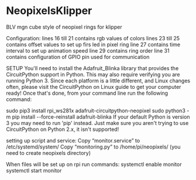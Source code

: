 # NeopixelsKlipper
BLV mgn cube style of neopixel rings for klipper


Configuration:
lines 16 till 21 contains rgb values of colors
lines 23 till 25 contains offset values to set up firs led in pixel ring
line 27 contains time interval to set up animation speed
line 29 contains ring order
line 31 contains configuration of GPIO pin used for communication

SETUP
You'll need to install the Adafruit_Blinka library that provides the CircuitPython support in Python. This may also require verifying you are running Python 3. 
Since each platform is a little different, and Linux changes often, please visit the CircuitPython on Linux guide to get your computer ready!
Once that's done, from your command line run the following command: 

sudo pip3 install rpi_ws281x adafruit-circuitpython-neopixel sudo python3 -m pip install --force-reinstall adafruit-blinka
If your default Python is version 3 you may need to run 'pip' instead. Just make sure you aren't trying to use CircuitPython on Python 2.x, it isn't supported!

setting up script and service:
Copy “monitor.service” to /etc/systemd/system/
Copy “monitoring.py” to /home/pi/neopixels/ (you need to create neopixels directory)

When files will be set up on rpi run commands: 
systemctl enable monitor
systemctl start monitor

